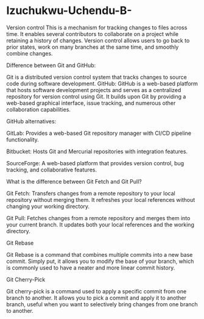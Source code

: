 # Izuchukwu-Uchendu-B-

Version control
This is a mechanism for tracking changes to files across time. It enables several contributors to collaborate on a project while retaining a history of changes. Version control allows users to go back to prior states, work on many branches at the same time, and smoothly combine changes.

Difference between Git and GitHub:

Git is a distributed version control system that tracks changes to source code during software development.
GitHub: GitHub is a web-based platform that hosts software development projects and serves as a centralized repository for version control using Git. It builds upon Git by providing a web-based graphical interface, issue tracking, and numerous other collaboration capabilities.

GitHub alternatives:

GitLab: Provides a web-based Git repository manager with CI/CD pipeline functionality.

Bitbucket: Hosts Git and Mercurial repositories with integration features.

SourceForge: A web-based platform that provides version control, bug tracking, and collaborative features.

What is the difference between Git Fetch and Git Pull?

Git Fetch: Transfers changes from a remote repository to your local repository without merging them. It refreshes your local references without changing your working directory.

Git Pull: Fetches changes from a remote repository and merges them into your current branch. It updates both your local references and the working directory.

Git Rebase

Git Rebase is a command that combines multiple commits into a new base commit. Simply put, it allows you to modify the base of your branch, which is commonly used to have a neater and more linear commit history.

Git Cherry-Pick

Git cherry-pick is a command used to apply a specific commit from one branch to another. It allows you to pick a commit and apply it to another branch, useful when you want to selectively bring changes from one branch to another.
